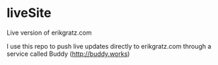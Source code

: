 # liveSite
Live version of erikgratz.com

I use this repo to push live updates directly to erikgratz.com through a service called Buddy (http://buddy.works)
